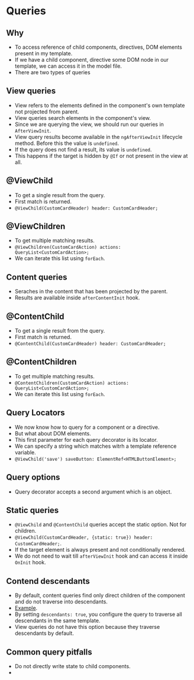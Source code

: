 # Queries

## Why

- To access reference of child components, directives, DOM elements present in my template.
- If we have a child component, directive some DOM node in our template, we can access it in the model file.
- There are two types of queries

## View queries

- View refers to the elements defined in the component's own template not projected from parent.
- View queries search elements in the component's view.
- Since we are querying the view, we should run our queries in `AfterViewInit`.
- View query results become available in the `ngAfterViewInit` lifecycle method. Before this the value is `undefined`.
- If the query does not find a result, its value is `undefined`.
- This happens if the target is hidden by `@If` or not present in the view at all.

## @ViewChild

- To get a single result from the query.
- First match is returned.
- `@ViewChild(CustomCardHeader) header: CustomCardHeader;`

## @ViewChildren

- To get multiple matching results.
- `@ViewChildren(CustomCardAction) actions: QueryList<CustomCardAction>;`
- We can iterate this list using `forEach`.

## Content queries

- Seraches in the content that has been projected by the parent.
- Results are available inside `afterContentInit` hook.

## @ContentChild

- To get a single result from the query.
- First match is returned.
- `@ContentChild(CustomCardHeader) header: CustomCardHeader;`

## @ContentChildren

- To get multiple matching results.
- `@ContentChildren(CustomCardAction) actions: QueryList<CustomCardAction>;`
- We can iterate this list using `forEach`.

## Query Locators

- We now know how to query for a component or a directive.
- But what about DOM elements.
- This first parameter for each query decorator is its locator.
- We can specify a string which matches witrh a template reference variable.
- `@ViewChild('save') saveButton: ElementRef<HTMLButtonElement>;`

## Query options

- Query decorator accepts a second argument which is an object.

## Static queries

- `@ViewChild` and `@ContentChild` queries accept the static option. Not for children.
- `@ViewChild(CustomCardHeader, {static: true}) header: CustomCardHeader;`.
- If the target element is always present and not conditionally rendered.
- We do not need to wait till `afterViewInit` hook and can access it inside `OnInit` hook.

## Contend descendants

- By default, content queries find only direct children of the component and do not traverse into descendants.
- [Example](https://angular.dev/guide/components/queries).
- By setting `descendants: true`, you configure the query to traverse all descendants in the same template.
- View queries do not have this option because they traverse descendants by default.

## Common query pitfalls

- Do not directly write state to child components.
- 

